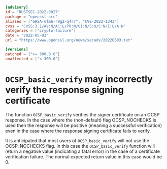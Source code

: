 ```toml
[advisory]
id = "RUSTSEC-2022-0027"
package = "openssl-src"
aliases = ["GHSA-mfm6-r9g2-q4r7", "CVE-2022-1343"]
cvss = "CVSS:3.1/AV:N/AC:L/PR:N/UI:N/S:U/C:N/I:L/A:N"
categories = ["crypto-failure"]
date = "2022-05-03"
url = "https://www.openssl.org/news/secadv/20220503.txt"

[versions]
patched = [">= 300.0.6"]
unaffected = ["< 300.0"]
```

# `OCSP_basic_verify` may incorrectly verify the response signing certificate

The function `OCSP_basic_verify` verifies the signer certificate on an OCSP
response. In the case where the (non-default) flag OCSP_NOCHECKS is used then
the response will be positive (meaning a successful verification) even in the
case where the response signing certificate fails to verify.

It is anticipated that most users of `OCSP_basic_verify` will not use the
OCSP_NOCHECKS flag. In this case the `OCSP_basic_verify` function will return
a negative value (indicating a fatal error) in the case of a certificate
verification failure. The normal expected return value in this case would be 0.
